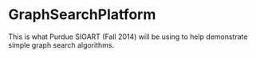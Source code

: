 GraphSearchPlatform
===================
This is what Purdue SIGART (Fall 2014) will be using to help demonstrate simple graph search algorithms.
